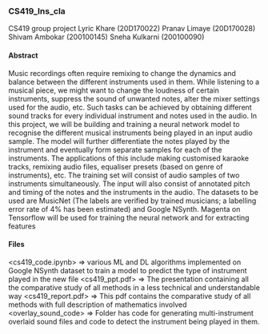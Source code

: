 ### CS419_Ins_cla
 CS419 group project Lyric Khare		(20D170022) Pranav Limaye		(20D170028) Shivam Ambokar	(200100145) Sneha Kulkarni		(200100090)
#### Abstract
Music recordings often require remixing to change the dynamics and balance between the different instruments used in them. While listening to a musical piece, we might want to change the loudness of certain instruments, suppress the sound of unwanted notes, alter the mixer settings used for the audio, etc. Such tasks can be achieved by obtaining different sound tracks for every individual instrument  and notes used in the audio. In this project, we will be building and training a neural network model to recognise the different musical instruments being played in an input audio sample. The model will further differentiate the notes played by the instrument and eventually form separate samples for each of the instruments. The applications of this include making customised karaoke tracks, remixing audio files, equaliser presets (based on genre of instruments), etc.
The training set will consist of audio samples of two instruments simultaneously. The input will also consist of annotated pitch and timing of the notes and the instruments in the audio. The datasets to be used are MusicNet (The labels are verified by trained musicians; a labelling error rate of 4% has been estimated) and Google NSynth. Magenta on Tensorflow will be used for training the neural network and for extracting features
#### Files
<cs419_code.ipynb> => various ML and DL algorithms implemented on Google NSynth dataset to train a model to predict the type of instrument played in the new file
<cs419_ppt.pdf> => The presentation containing all the comparative study of all methods in a less technical and understandable way
<cs419_report.pdf> => This pdf contains the comparative study of all methods with full description of mathematics involved
<overlay_sound_code> => Folder has code for generating multi-instrument overlaid sound files and code to detect the instrument being played in them.
